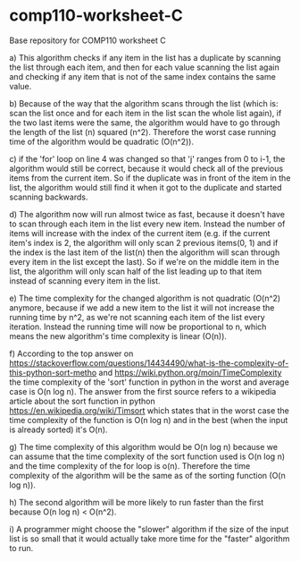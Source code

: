 # comp110-worksheet-C
Base repository for COMP110 worksheet C

a) This algorithm checks if any item in the list has a duplicate by scanning the list through each item, and then for each value scanning the list again and checking if any item that is not of the same index contains the same value.

b) Because of the way that the algorithm scans through the list (which is: scan the list once and for each item in the list scan the whole list again), if the two last items were the same, the algorithm would have to go through the length of the list (n) squared (n^2). Therefore the worst case running time of the algorithm would be quadratic (O(n^2)).

c) if the 'for' loop on line 4 was changed so that 'j' ranges from 0 to i-1, the algorithm would still be correct, because it would check all of the previous items from the current item. So if the duplicate was in front of the item in the list, the algorithm would still find it when it got to the duplicate and started scanning backwards.

d) The algorithm now will run almost twice as fast, because it doesn't have to scan through each item in the list every new item. Instead the number of items will increase with the index of the current item (e.g. if the current item's index is 2, the algorithm will only scan 2 previous items(0, 1) and if the index is the last item of the list(n) then the algorithm will scan through every item in the list except the last). So if we're on the middle item in the list, the algorithm will only scan half of the list leading up to that item instead of scanning every item in the list.

e) The time complexity for the changed algorithm is not quadratic (O(n^2) anymore, because if we add a new item to the list it will not increase the running time by n^2, as we're not scanning each item of the list every iteration. Instead the running time will now be proportional to n, which means the new algorithm's time complexity is linear (O(n)).

f) According to the top answer on https://stackoverflow.com/questions/14434490/what-is-the-complexity-of-this-python-sort-metho and https://wiki.python.org/moin/TimeComplexity the time complexity of the 'sort' function in python in the worst and average case is O(n log n). The answer from the first source refers to a wikipedia article about the sort function in python https://en.wikipedia.org/wiki/Timsort which states that in the worst case the time complexity of the function is O(n log n) and in the best (when the input is already sorted) it's O(n).

g) The time complexity of this algorithm would be O(n log n) because we can assume that the time complexity of the sort function used is O(n log n) and the time complexity of the for loop is o(n). Therefore the time complexity of the algorithm will be the same as of the sorting function (O(n log n)).

h) The second algorithm will be more likely to run faster than the first because O(n log n) < O(n^2).

i) A programmer might choose the "slower" algorithm if the size of the input list is so small that it would actually take more time for the "faster" algorithm to run.
